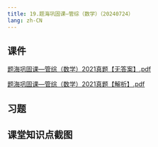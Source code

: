 ```yaml
---
title: 19.题海巩固课—管综（数学）（20240724）
lang: zh-CN
---
```


## 课件
[题海巩固课—管综（数学）2021真题【无答案】.pdf](..%2F..%2Fpublic%2Fmath%2F2.%E6%95%B0%E5%AD%A6-%E6%AD%A3%E5%BC%8F%E8%AF%BE%2F19.%E9%A2%98%E6%B5%B7%E5%B7%A9%E5%9B%BA%E8%AF%BE%E2%80%94%E7%AE%A1%E7%BB%BC%EF%BC%88%E6%95%B0%E5%AD%A6%EF%BC%89%EF%BC%8820240724%EF%BC%89%2F%E9%A2%98%E6%B5%B7%E5%B7%A9%E5%9B%BA%E8%AF%BE%E2%80%94%E7%AE%A1%E7%BB%BC%EF%BC%88%E6%95%B0%E5%AD%A6%EF%BC%892021%E7%9C%9F%E9%A2%98%E3%80%90%E6%97%A0%E7%AD%94%E6%A1%88%E3%80%91.pdf)

[题海巩固课—管综（数学）2021真题【解析】.pdf](..%2F..%2Fpublic%2Fmath%2F2.%E6%95%B0%E5%AD%A6-%E6%AD%A3%E5%BC%8F%E8%AF%BE%2F19.%E9%A2%98%E6%B5%B7%E5%B7%A9%E5%9B%BA%E8%AF%BE%E2%80%94%E7%AE%A1%E7%BB%BC%EF%BC%88%E6%95%B0%E5%AD%A6%EF%BC%89%EF%BC%8820240724%EF%BC%89%2F%E9%A2%98%E6%B5%B7%E5%B7%A9%E5%9B%BA%E8%AF%BE%E2%80%94%E7%AE%A1%E7%BB%BC%EF%BC%88%E6%95%B0%E5%AD%A6%EF%BC%892021%E7%9C%9F%E9%A2%98%E3%80%90%E8%A7%A3%E6%9E%90%E3%80%91.pdf)
## 习题

## 课堂知识点截图



